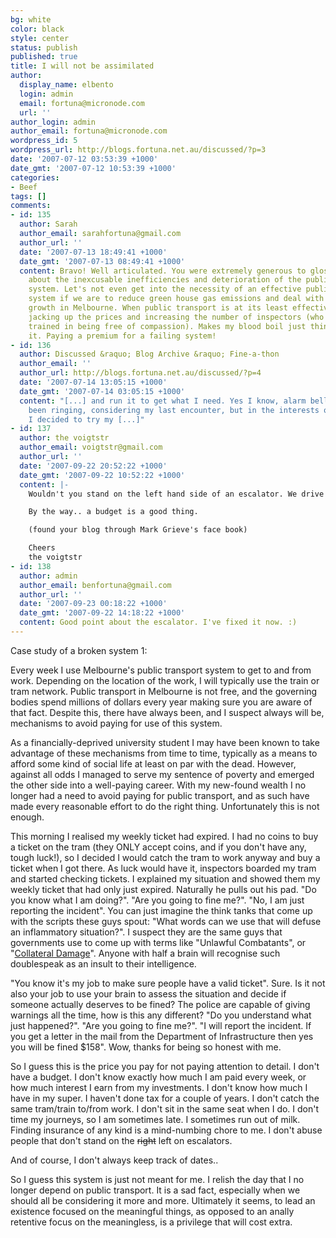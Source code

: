 ```yaml
---
bg: white
color: black
style: center
status: publish
published: true
title: I will not be assimilated
author:
  display_name: elbento
  login: admin
  email: fortuna@micronode.com
  url: ''
author_login: admin
author_email: fortuna@micronode.com
wordpress_id: 5
wordpress_url: http://blogs.fortuna.net.au/discussed/?p=3
date: '2007-07-12 03:53:39 +1000'
date_gmt: '2007-07-12 10:53:39 +1000'
categories:
- Beef
tags: []
comments:
- id: 135
  author: Sarah
  author_email: sarahfortuna@gmail.com
  author_url: ''
  date: '2007-07-13 18:49:41 +1000'
  date_gmt: '2007-07-13 08:49:41 +1000'
  content: Bravo! Well articulated. You were extremely generous to gloss over detail
    about the inexcusable inefficiencies and deterioration of the public transport
    system. Let's not even get into the necessity of an effective public transport
    system if we are to reduce green house gas emissions and deal with rapid population
    growth in Melbourne. When public transport is at its least effective they are
    jacking up the prices and increasing the number of inspectors (who are very well
    trained in being free of compassion). Makes my blood boil just thinking about
    it. Paying a premium for a failing system!
- id: 136
  author: Discussed &raquo; Blog Archive &raquo; Fine-a-thon
  author_email: ''
  author_url: http://blogs.fortuna.net.au/discussed/?p=4
  date: '2007-07-14 13:05:15 +1000'
  date_gmt: '2007-07-14 03:05:15 +1000'
  content: "[...] and run it to get what I need. Yes I know, alarm bells should have
    been ringing, considering my last encounter, but in the interests of social experimentation
    I decided to try my [...]"
- id: 137
  author: the voigtstr
  author_email: voigtstr@gmail.com
  author_url: ''
  date: '2007-09-22 20:52:22 +1000'
  date_gmt: '2007-09-22 10:52:22 +1000'
  content: |-
    Wouldn't you stand on the left hand side of an escalator. We drive on the left hand side. Shouldn't other modes of transport adopt the same convention.

    By the way.. a budget is a good thing.

    (found your blog through Mark Grieve's face book)

    Cheers
    the voigtstr
- id: 138
  author: admin
  author_email: benfortuna@gmail.com
  author_url: ''
  date: '2007-09-23 00:18:22 +1000'
  date_gmt: '2007-09-22 14:18:22 +1000'
  content: Good point about the escalator. I've fixed it now. :)
---
```


Case study of a broken system 1:

Every week I use Melbourne's public transport system to get to and from work. Depending on the location of the work, I will typically use the train or tram network. Public transport in Melbourne is not free, and the governing bodies spend millions of dollars every year making sure you are aware of that fact. Despite this, there have always been, and I suspect always will be, mechanisms to avoid paying for use of this system.

As a financially-deprived university student I may have been known to take advantage of these mechanisms from time to time, typically as a means to afford some kind of social life at least on par with the dead. However, against all odds I managed to serve my sentence of poverty and emerged the other side into a well-paying career. With my new-found wealth I no longer had a need to avoid paying for public transport, and as such have made every reasonable effort to do the right thing. Unfortunately this is not enough.

This morning I realised my weekly ticket had expired. I had no coins to buy a ticket on the tram (they ONLY accept coins, and if you don't have any, tough luck!), so I decided I would catch the tram to work anyway and buy a ticket when I got there. As luck would have it, inspectors boarded my tram and started checking tickets. I explained my situation and showed them my weekly ticket that had only just expired. Naturally he pulls out his pad. "Do you know what I am doing?". "Are you going to fine me?". "No, I am just reporting the incident". You can just imagine the think tanks that come up with the scripts these guys spout: "What words can we use that will defuse an inflammatory situation?". I suspect they are the same guys that governments use to come up with terms like "Unlawful Combatants", or "[Collateral Damage]". Anyone with half a brain will recognise such doublespeak as an insult to their intelligence.


"You know it's my job to make sure people have a valid ticket". Sure. Is it not also your job to use your brain to assess the situation and decide if someone actually deserves to be fined? The police are capable of giving warnings all the time, how is this any different?
"Do you understand what just happened?". "Are you going to fine me?". "I will report the incident. If you get a letter in the mail from the Department of Infrastructure then yes you will be fined $158". Wow, thanks for being so honest with me.

So I guess this is the price you pay for not paying attention to detail. I don't have a budget. I don't know exactly how much I am paid every week, or how much interest I earn from my investments. I don't know how much I have in my super. I haven't done tax for a couple of years. I don't catch the same tram/train to/from work. I don't sit in the same seat when I do. I don't time my journeys, so I am sometimes late. I sometimes run out of milk. Finding insurance of any kind is a mind-numbing chore to me. I don't abuse people that don't stand on the ~~right~~ left on escalators.

And of course, I don't always keep track of dates..

So I guess this system is just not meant for me. I relish the day that I no longer depend on public transport. It is a sad fact, especially when we should all be considering it more and more. Ultimately it seems, to lead an existence focused on the meaningful things, as opposed to an anally retentive focus on the meaningless, is a privilege that will cost extra.

[Collateral Damage]: http://www.iraqbodycount.org/
